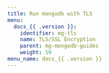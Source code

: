 ```yaml
---
title: Run mongodb with TLS
menu:
  docs_{{ .version }}:
    identifier: mg-tls
    name: TLS/SSL Encryption
    parent: mg-mongodb-guides
    weight: 19
menu_name: docs_{{ .version }}
---
```

